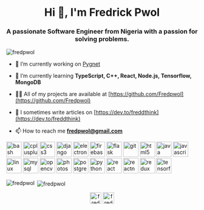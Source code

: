 <h1 align="center">Hi 👋, I'm Fredrick Pwol</h1>
<h3 align="center">A passionate Software Engineer from Nigeria with a passion for solving problems.</h3>

<p align="left"> <img src="https://komarev.com/ghpvc/?username=fredpwol" alt="fredpwol" /> </p>

- 🔭 I’m currently working on [Pygnet](https://github.com/Fredpwol/pygnet)

- 🌱 I’m currently learning **TypeScript, C++, React, Node.js, Tensorflow, MongoDB**

- 👨‍💻 All of my projects are available at [https://github.com/Fredpwol](https://github.com/Fredpwol)

- 📝 I sometimes write articles on [https://dev.to/freddthink](https://dev.to/freddthink)

- 📫 How to reach me **fredpwol@gmail.com**

<p align="left"><img src="https://www.vectorlogo.zone/logos/gnu_bash/gnu_bash-icon.svg" alt="bash" width="40" height="40"/> <img src="https://devicons.github.io/devicon/devicon.git/icons/cplusplus/cplusplus-original.svg" alt="cplusplus" width="40" height="40"/> <img src="https://devicons.github.io/devicon/devicon.git/icons/css3/css3-original-wordmark.svg" alt="css3" width="40" height="40"/> <img src="https://devicons.github.io/devicon/devicon.git/icons/django/django-original.svg" alt="django" width="40" height="40"/> <img src="https://devicons.github.io/devicon/devicon.git/icons/electron/electron-original.svg" alt="electron" width="40" height="40"/> <img src="https://www.vectorlogo.zone/logos/firebase/firebase-icon.svg" alt="firebase" width="40" height="40"/> <img src="https://www.vectorlogo.zone/logos/pocoo_flask/pocoo_flask-icon.svg" alt="flask" width="40" height="40"/> <img src="https://www.vectorlogo.zone/logos/git-scm/git-scm-icon.svg" alt="git" width="40" height="40"/> <img src="https://devicons.github.io/devicon/devicon.git/icons/html5/html5-original-wordmark.svg" alt="html5" width="40" height="40"/> <img src="https://devicons.github.io/devicon/devicon.git/icons/java/java-original-wordmark.svg" alt="java" width="40" height="40"/> <img src="https://devicons.github.io/devicon/devicon.git/icons/javascript/javascript-original.svg" alt="javascript" width="40" height="40"/> <img src="https://devicons.github.io/devicon/devicon.git/icons/linux/linux-original.svg" alt="linux" width="40" height="40"/> <img src="https://devicons.github.io/devicon/devicon.git/icons/mysql/mysql-original-wordmark.svg" alt="mysql" width="40" height="40"/> <img src="https://www.vectorlogo.zone/logos/opencv/opencv-icon.svg" alt="opencv" width="40" height="40"/> <img src="https://devicons.github.io/devicon/devicon.git/icons/photoshop/photoshop-plain.svg" alt="photoshop" width="40" height="40"/> <img src="https://devicons.github.io/devicon/devicon.git/icons/postgresql/postgresql-original-wordmark.svg" alt="postgresql" width="40" height="40"/> <img src="https://devicons.github.io/devicon/devicon.git/icons/python/python-original.svg" alt="python" width="40" height="40"/> <img src="https://devicons.github.io/devicon/devicon.git/icons/react/react-original-wordmark.svg" alt="react" width="40" height="40"/> <img src="https://reactnative.dev/img/header_logo.svg" alt="reactnative" width="40" height="40"/> <img src="https://devicons.github.io/devicon/devicon.git/icons/redux/redux-original.svg" alt="redux" width="40" height="40"/> <img src="https://www.vectorlogo.zone/logos/tensorflow/tensorflow-icon.svg" alt="tensorflow" width="40" height="40"/></p>

<p><img align="left" src="https://github-readme-stats.vercel.app/api/top-langs/?username=fredpwol&layout=compact&hide=html" alt="fredpwol" /></p>

<p>&nbsp;<img align="center" src="https://github-readme-stats.vercel.app/api?username=fredpwol&show_icons=true" alt="fredpwol" /></p>

<p align="center">
<a href="https://dev.to/freddthink" target="blank"><img align="center" src="https://cdn.jsdelivr.net/npm/simple-icons@3.0.1/icons/dev-dot-to.svg" alt="freddthink" height="30" width="30" /></a>
<a href="https://twitter.com/freddthink" target="blank"><img align="center" src="https://cdn.jsdelivr.net/npm/simple-icons@3.0.1/icons/twitter.svg" alt="freddthink" height="30" width="30" /></a>
</p>
